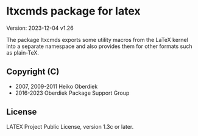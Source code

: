 # ltxcmds package for latex

Version: 2023-12-04 v1.26

The package ltxcmds exports some utility macros
from the LaTeX kernel into a separate namespace and
also provides them for other formats such as plain-TeX.

## Copyright (C)
* 2007, 2009-2011  Heiko Oberdiek
* 2016-2023        Oberdiek Package Support Group

## License
LATEX Project Public License, version 1.3c or later.
